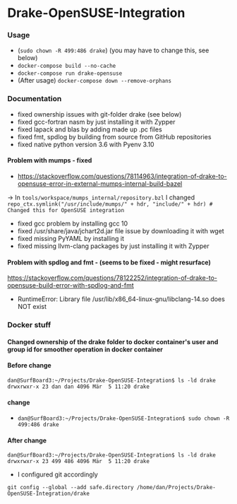 # Drake-OpenSUSE-Integration

### Usage

- (`sudo chown -R 499:486 drake`) (you may have to change this, see below)
- `docker-compose build --no-cache`
- `docker-compose run drake-opensuse`
- (After usage) `docker-compose down --remove-orphans`

### Documentation


- fixed ownership issues with git-folder drake (see below)
- fixed gcc-fortran nasm by just installing it with Zypper
- fixed lapack and blas by adding made up .pc files
- fixed fmt, spdlog by building from source from GitHub repositories
- fixed native python version 3.6 with Pyenv 3.10

#### Problem with mumps - fixed
- https://stackoverflow.com/questions/78114963/integration-of-drake-to-opensuse-error-in-external-mumps-internal-build-bazel

-> In `tools/workspace/mumps_internal/repository.bzl` I changed
`repo_ctx.symlink("/usr/include/mumps/" + hdr, "include/" + hdr) # Changed this for OpenSUSE integration`

- fixed gcc problem by installing gcc 10
- fixed /usr/share/java/jchart2d.jar file issue by downloading it with wget
- fixed missing PyYAML by installing it
- fixed missing llvm-clang packages by just installing it with Zypper


####  Problem with spdlog and fmt - (seems to be fixed - might resurface)
https://stackoverflow.com/questions/78122252/integration-of-drake-to-opensuse-build-error-with-spdlog-and-fmt

- RuntimeError: Library file /usr/lib/x86_64-linux-gnu/libclang-14.so does NOT exist

### Docker stuff

#### Changed ownership of the drake folder to docker container's user and group id for smoother operation in docker container


#### Before change


```
dan@SurfBoard3:~/Projects/Drake-OpenSUSE-Integration$ ls -ld drake
drwxrwxr-x 23 dan dan 4096 Mär  5 11:20 drake
```

#### change

- `dan@SurfBoard3:~/Projects/Drake-OpenSUSE-Integration$ sudo chown -R 499:486 drake
`

#### After change

```
dan@SurfBoard3:~/Projects/Drake-OpenSUSE-Integration$ ls -ld drake
drwxrwxr-x 23 499 486 4096 Mär  5 11:20 drake
```

- I configured git accordingly

`git config --global --add safe.directory /home/dan/Projects/Drake-OpenSUSE-Integration/drake`

